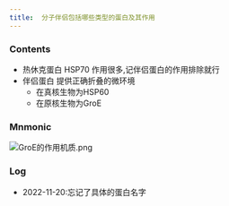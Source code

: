 ```yaml
---
title:  分子伴侣包括哪些类型的蛋白及其作用
--- 
```


### Contents
- 热休克蛋白 HSP70 作用很多,记伴侣蛋白的作用排除就行
- 伴侣蛋白 提供正确折叠的微环境
  - 在真核生物为HSP60
  - 在原核生物为GroE
### Mnmonic
![GroE的作用机质.png](/note-images/GroE的作用机质.png)

### Log
- 2022-11-20:忘记了具体的蛋白名字
